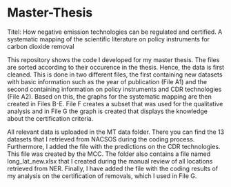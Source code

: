 # Master-Thesis
Titel: How negative emission technologies can be regulated and certified. A systematic mapping of the scientific literature on  policy instruments for carbon dioxide removal

This repository shows the code I developed for my master thesis. The files are sorted according to their occurence in the thesis. Hence, the data is first cleaned. This is done in two different files, the first containing new datasets with basic information such as the year of publication (File A1) and the second containing information on policy instruments and CDR technologies (File A2). Based on this, the graphs for the systematic mapping are then created in Files B-E. File F creates a subset that was used for the qualitative analysis and in File G the graph is created that displays the knowledge about the certification criteria.

All relevant data is uploaded in the MT data folder. There you can find the 13 datasets that I retrieved from NACSOS during the coding process. Furthermore, I added the file with the predictions on the CDR technologies. This file was created by the MCC. The folder also contains a file named long_lat_new.xlsx that I created during the manual review of all locations retrieved from NER. Finally, I have added the file with the coding results of my analysis on the certification of removals, which I used in File G.
